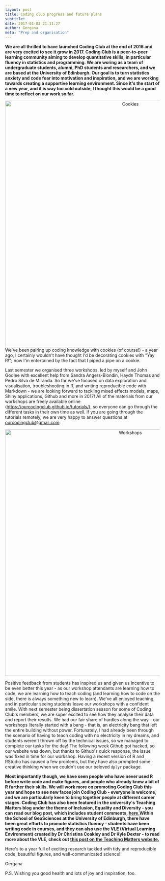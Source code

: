 ```yaml
---
layout: post
title: Coding club progress and future plans
subtitle:
date: 2017-01-03 21:11:27
author: Gergana
meta: "Prep and organisation"
---
```


<b>We are all thrilled to have launched Coding Club at the end of 2016 and are very excited to see it grow in 2017. Coding Club is a peer-to-peer learning community aiming to develop quantitative skills, in particular fluency in statistics and programming. We are woring as a team of undergraduate students, alumni, PhD students and researchers, and we are based at the University of Edinburgh. Our goal is to turn statistics anxiety and code fear into motivation and inspiration, and we are working towards creating a supportive learning environment. Since it's the start of a new year, and it is way too cold outside, I thought this would be a good time to reflect on our work so far.</b>

<center><img src="https://lh5.googleusercontent.com/nhNIrOQdQgq9_oAuI_owco4YhGaKL88PIdFLJIvGslu4VXDik6pwNWNJkRWv7s_3qp7VNuKG59fOWmc=w1919-h859-rw" alt="Cookies" style="width: 800px;"/></center>
We've been pairing up coding knowledge with cookies (of course!) - a year ago, I certainly wouldn't have thought I'd be decorating cookies with "Yay R!"; now I'm entertained by the fact that I piped a pipe on a cookie.

Last semester we organised three workshops, led by myself and John Godlee with excellent help from Sandra Angers-Blondin, Haydn Thomas and Pedro Silva de Miranda. So far we've focused on data exploration and visualisation, troubleshooting in R, and writing
reproducible code with Markdown - we are looking forward to tackling mixed effects models, maps, Shiny applications, Github and more in 2017! All of the materials from our workshops are freely available online (https://ourcodingclub.github.io/tutorials/), so everyone can go through the different tasks in their own time as well. If you are going through the tutorials remotely, we are very happy to answer questions at ourcodingclub@gmail.com.

<center><img src="https://lh3.googleusercontent.com/MnXtHIhvF3-iXkJ0ujcMC12tNTQrRxfTqCtdkiJb5WAAdLAeW41clasjTOOvmwJ63wezgvZRX1nfQUA=w1919-h859-rw" alt="Workshops" style="width: 800px;"/></center>

Positive feedback from students has inspired us and given us incentive to be even better this year - as our workshop attendants are learning how to code, we are learning how to teach coding (and learning how to code on the side, there is always something new to learn). We've all enjoyed teaching, and in particular seeing students leave our workshops with a confident smile. With next semester being dissertation season for some of Coding Club's members, we are super excited to see how they analyse their data and report their results.
We had our fair share of hurdles along the way - our workshops literally started with a bang - that is, an electricity bang that left the entire building without power. Fortunately, I had already been through the scenario of having to teach coding with no electricity in my dreams, and students weren't thrown off by the technical issues, so we managed to complete our tasks for the day! The following week Github got hacked, so our website was down, but thanks to Github's quick response, the issue was fixed in time for our workshop. Having a recent version of R and RStudio has caused a few problems, but they have also prompted some creative thinking when we couldn't use our beloved `dplyr` package.

<b>Most importantly though, we have seen people who have never used R before write code and make figures, and people who already knew a bit of R further their skills. We will work more on promoting Coding Club this year and hope to see new faces join Coding Club - everyone is welcome, and we are particularly keen to bring together people at different career stages.
Coding Club has also been featured in the university's Teaching Matters blog under the theme of Inclusion, Equality and Diversity - you can read our blog post, which includes student comments, <a href="http://www.teaching-matters-blog.ed.ac.uk/?p=1129">here.</a>Within the School of GeoSciences at the University of Edinburgh, there have been great efforts to promote statistics fluency - students have been writing code in courses, and they can also use the VLE (Virtual Learning Environment) created by Dr Christina Coakley and Dr Kyle Dexter - to read more about the VLE, check out <a href="http://www.ed.ac.uk/staff/teaching-matters/focus-school/school-of-geosciences/virtual-learning-for-undergraduate-students">this post on the Teaching Matters website.</a></b>

Here's to a year full of exciting research tackled with tidy and reproducible code, beautiful figures, and well-communicated science!

Gergana

P.S. Wishing you good health and lots of joy and inspiration, too.
